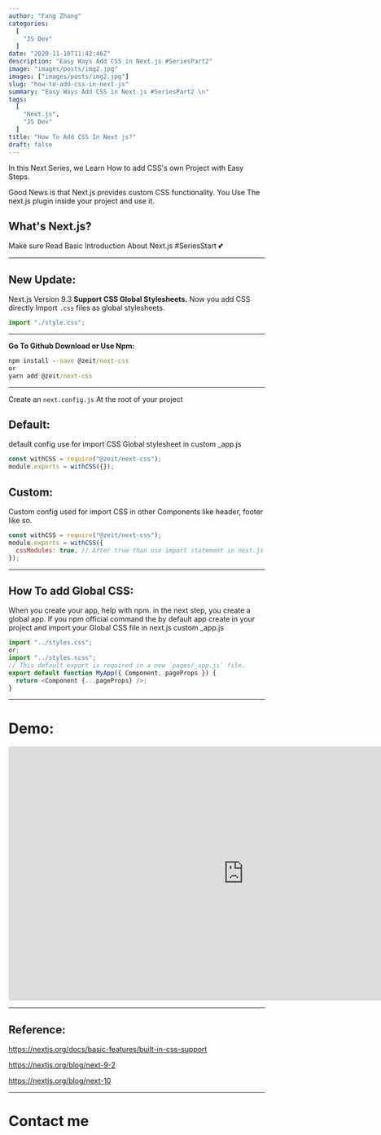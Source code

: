```yaml
---
author: "Fang Zhang"
categories:
  [
    "JS Dev"
  ]
date: "2020-11-10T11:42:46Z"
description: "Easy Ways Add CSS in Next.js #SeriesPart2"
image: "images/posts/img2.jpg"
images: ["images/posts/img2.jpg"]
slug: "how-to-add-css-in-next-js"
summary: "Easy Ways Add CSS in Next.js #SeriesPart2 \n"
tags:
  [
    "Next.js",
    "JS Dev"
  ]
title: "How To Add CSS In Next js?"
draft: false
---
```


In this Next Series, we Learn How to add CSS's own Project with Easy Steps.

Good News is that Next.js provides custom CSS functionality. You Use The next.js plugin inside your project and use it.

## What's Next.js?

Make sure Read Basic Introduction About Next.js #SeriesStart 💕

---

## New Update:

Next.js Version 9.3 **Support CSS Global Stylesheets.** Now you add CSS directly Import `.css` files as global stylesheets.

```javascript
import "./style.css";
```

---

**Go To Github Download or Use Npm:**

```cmd
npm install --save @zeit/next-css
or
yarn add @zeit/next-css
```

---

Create an `next.config.js` At the root of your project

## Default:

default config use for import CSS Global stylesheet in custom \_app.js

```javascript
const withCSS = require("@zeit/next-css");
module.exports = withCSS({});
```

## Custom:

Custom config used for import CSS in other Components like header, footer like so.

```javascript
const withCSS = require("@zeit/next-css");
module.exports = withCSS({
  cssModules: true, // After true than use import statement in next.js
});
```

---

## How To add Global CSS:

When you create your app, help with npm. in the next step, you create a global app. If you npm official command the by default app create in your project and import your Global CSS file in next.js custom \_app.js

```javascript
import "../styles.css";
or;
import "../styles.scss";
// This default export is required in a new `pages/_app.js` file.
export default function MyApp({ Component, pageProps }) {
  return <Component {...pageProps} />;
}
```

---

# Demo:

<iframe width="924" height="500" src="https://codesandbox.io/embed/add-css-innextjs-8pdds?from-embed" style="border:0; border-radius: 4px; overflow:hidden;" sandbox="allow-modals allow-forms allow-popups allow-scripts allow-same-origin"></iframe>

---

## Reference:

https://nextjs.org/docs/basic-features/built-in-css-support

https://nextjs.org/blog/next-9-2

https://nextjs.org/blog/next-10

---

# Contact me